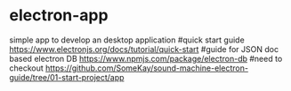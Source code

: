 # electron-app
simple app to develop an desktop application
#quick start guide
https://www.electronjs.org/docs/tutorial/quick-start
#guide for JSON doc based electron DB
https://www.npmjs.com/package/electron-db
#need to checkout
https://github.com/SomeKay/sound-machine-electron-guide/tree/01-start-project/app
